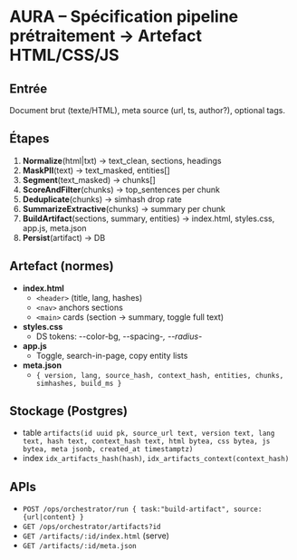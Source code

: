 # AURA – Spécification pipeline prétraitement → Artefact HTML/CSS/JS

## Entrée
Document brut (texte/HTML), meta source (url, ts, author?), optional tags.

## Étapes
1. **Normalize**(html|txt) → text_clean, sections, headings
2. **MaskPII**(text) → text_masked, entities[]
3. **Segment**(text_masked) → chunks[]
4. **ScoreAndFilter**(chunks) → top_sentences per chunk
5. **Deduplicate**(chunks) → simhash drop rate
6. **SummarizeExtractive**(chunks) → summary per chunk
7. **BuildArtifact**(sections, summary, entities) → index.html, styles.css, app.js, meta.json
8. **Persist**(artifact) → DB

## Artefact (normes)
- **index.html**
  - `<header>` (title, lang, hashes)
  - `<nav>` anchors sections
  - `<main>` cards (section → summary, toggle full text)
- **styles.css**
  - DS tokens: --color-bg, --spacing-*, --radius-*
- **app.js**
  - Toggle, search-in-page, copy entity lists
- **meta.json**
  - `{ version, lang, source_hash, context_hash, entities, chunks, simhashes, build_ms }`

## Stockage (Postgres)
- table `artifacts(id uuid pk, source_url text, version text, lang text, hash text, context_hash text, html bytea, css bytea, js bytea, meta jsonb, created_at timestamptz)`
- index `idx_artifacts_hash(hash)`, `idx_artifacts_context(context_hash)`

## APIs
- `POST /ops/orchestrator/run { task:"build-artifact", source:{url|content} }`
- `GET /ops/orchestrator/artifacts?id`
- `GET /artifacts/:id/index.html` (serve)
- `GET /artifacts/:id/meta.json`